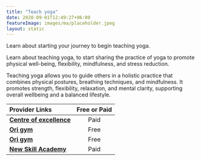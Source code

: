 ```yaml
---
title: "Teach yoga"
date: 2020-09-01T12:49:27+06:00
featureImage: images/ma/placeholder.jpeg
layout: static
---
```


Learn about starting your journey to begin teaching yoga.

Learn about teaching yoga, to start sharing the practice of yoga to promote physical well-being, flexibility, mindfulness, and stress reduction.

Teaching yoga allows you to guide others in a holistic practice that combines physical postures, breathing techniques, and mindfulness. It promotes strength, flexibility, relaxation, and mental clarity, supporting overall wellbeing and a balanced lifestyle.

| Provider Links      | Free or Paid  |  
| :-----------          | :--------------:      |  
| [**Centre of excellence**](https://www.centreofexcellence.com/shop/200hr-yoga-teacher-training-diploma-course/) | Paid | 
| [**Ori gym**](https://origympersonaltrainercourses.co.uk/blog/why-do-yoga-teacher-training) | Free | 
| [**Ori gym**](https://origympersonaltrainercourses.co.uk/blog/why-become-a-yoga-teacher) | Free  | 
| [**New Skill Academy**](https://www.awin1.com/cread.php?awinmid=31125&awinaffid=1198638&ued=https%3A%2F%2Fnewskillsacademy.com%2F) | Paid | 
  

<br/><br/>






